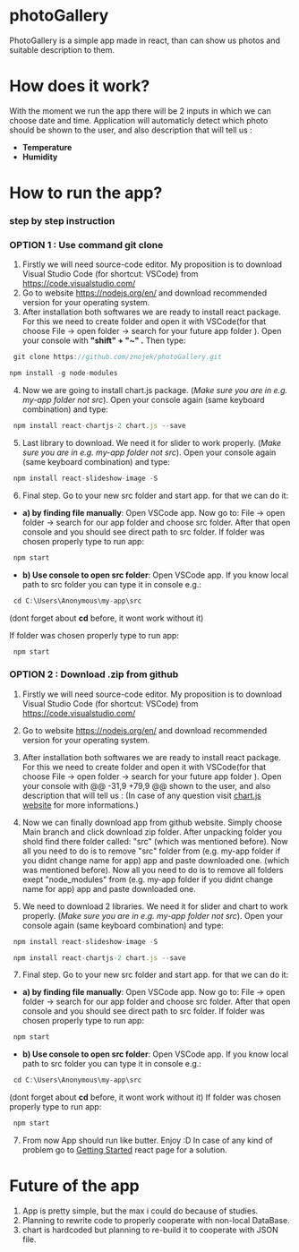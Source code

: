 # photoGallery
PhotoGallery is a simple app made in react, than can show us photos and suitable description to them. 
# How does it work?
With the moment we run the app there will be 2 inputs in which we can choose date and time. Application will automaticly detect which photo should be
shown to the user, and also description that will tell us :
* **Temperature**
* **Humidity**
# How to run the app?

 ### step by step instruction


  ### OPTION 1 : Use command git clone

1. Firstly we will need source-code editor. My proposition is to download Visual Studio Code (for shortcut: VSCode) from https://code.visualstudio.com/ 
2. Go to website https://nodejs.org/en/ and download recommended version for your operating system.
3. After installation both softwares we are ready to install react package. For this we need to create folder and open it with VSCode(for that choose File -> open folder -> search for your future app folder ). Open your console with
   **"shift" + "~" .** Then type:

```jsx
 git clone https://github.com/znojek/photoGallery.git
``` 

  ```jsx
  npm install -g node-modules
``` 

4. Now we are going to install chart.js package. (*Make sure you are in e.g. my-app folder not src*). Open your console again (same keyboard combination) and type:

```jsx
 npm install react-chartjs-2 chart.js --save
```
5. Last library to download. We need it for slider to work properly. (*Make sure you are in e.g. my-app folder not src*). Open your console again (same keyboard combination) and type:
```jsx
 npm install react-slideshow-image -S
```

6. Final step. Go to your new src folder and start app. for that we can do it:
* **a) by finding file manually**: Open VSCode app. Now go to: File -> open folder -> search for our app folder and choose src folder. After that open console and you should see direct path to src folder. If folder was chosen properly type to run app:

```jsx
 npm start
```

* **b) Use console to open src folder**: Open VSCode app. If you know local path to src folder you can type it in console e.g.:

```jsx
 cd C:\Users\Anonymous\my-app\src
```

(dont forget about **cd** before, it wont work without it)

If folder was chosen properly type to run app:

```jsx
 npm start
```


   ### OPTION 2 : Download .zip from github 


1. Firstly we will need source-code editor. My proposition is to download Visual Studio Code (for shortcut: VSCode) from https://code.visualstudio.com/ 
2. Go to website https://nodejs.org/en/ and download recommended version for your operating system.
3. After installation both softwares we are ready to install react package. For this we need to create folder and open it with VSCode(for that choose File -> open folder -> search for your future app folder ). Open your console with
@@ -31,9 +79,9 @@ shown to the user, and also description that will tell us :
(In case of any question visit [chart.js website](https://www.chartjs.org/docs/latest/getting-started/installation.html) for more informations.)

5. Now we can finally download app from github website. Simply choose Main branch and click download zip folder. After unpacking folder you shold find there folder called: "src"
(which was mentioned before). Now all you need to do is to remove "src" folder from (e.g. my-app folder if you didnt change name for app) app and paste downloaded one. 
(which was mentioned before). Now all you need to do is to remove all folders exept "node_modules" from (e.g. my-app folder if you didnt change name for app) app and paste downloaded one. 


6. We need to download 2 libraries. We need it for slider and chart to work properly. (*Make sure you are in e.g. my-app folder not src*). Open your console again (same keyboard combination) and type:
```jsx
 npm install react-slideshow-image -S
```
```jsx
 npm install react-chartjs-2 chart.js --save
```

7. Final step. Go to your new src folder and start app. for that we can do it:
* **a) by finding file manually**: Open VSCode app. Now go to: File -> open folder -> search for our app folder and choose src folder. After that open console and you should see direct path to src folder. If folder was chosen properly type to run app:

```jsx
 npm start
```
* **b) Use console to open src folder**: Open VSCode app. If you know local path to src folder you can type it in console e.g.:
```jsx
 cd C:\Users\Anonymous\my-app\src
```
(dont forget about **cd** before, it wont work without it)
If folder was chosen properly type to run app:
 
```jsx
 npm start
```
7. From now App should run like butter. Enjoy :D
 In case of any kind of problem go to [Getting Started](https://reactjs.org/docs/getting-started.html) react page for a solution.
# Future of the app
1. App is pretty simple, but the max i could do because of studies.
2. Planning to rewrite code to properly cooperate with non-local DataBase.
3. chart is hardcoded but planning to re-build it to cooperate with JSON file.

